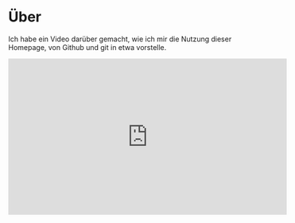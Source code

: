# Über

Ich habe ein Video darüber gemacht, wie ich mir die Nutzung dieser Homepage, von Github und git in etwa vorstelle.

<iframe title="Intro Github und Docusaurus" width="560" height="315" src="https://peertube.netzbegruenung.de/videos/embed/94910ed8-d03a-477e-a69f-368a1151d785" frameborder="0" allowfullscreen="" sandbox="allow-same-origin allow-scripts allow-popups"/>

## Weitere Links

Es handelt sich hierbei um eine von mir sogenannte [Mitmachseite](https://www.levinkeller.de/docs/de/software/collaborative-homepage) mit [Markdown](https://www.levinkeller.de/docs/de/software/markdown). Der Quellcode, die Discussions und so weiter findet ihr im [Github repository](https://github.com/levino/netzbegruenung).
